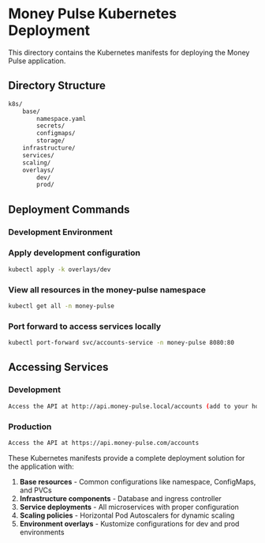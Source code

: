 # Money Pulse Kubernetes Deployment

This directory contains the Kubernetes manifests for deploying the Money Pulse application.

## Directory Structure

```sh
k8s/
    base/
        namespace.yaml
        secrets/
        configmaps/
        storage/
    infrastructure/
    services/
    scaling/
    overlays/
        dev/
        prod/
```

## Deployment Commands

### Development Environment

### Apply development configuration

```bash
kubectl apply -k overlays/dev
```

### View all resources in the money-pulse namespace

```bash
kubectl get all -n money-pulse
```

### Port forward to access services locally

```bash
kubectl port-forward svc/accounts-service -n money-pulse 8080:80
```

## Accessing Services

### Development

```bash
Access the API at http://api.money-pulse.local/accounts (add to your hosts file)
```

### Production

```bash
Access the API at https://api.money-pulse.com/accounts
```

These Kubernetes manifests provide a complete deployment solution for the application with:

1. **Base resources** - Common configurations like namespace, ConfigMaps, and PVCs
2. **Infrastructure components** - Database and ingress controller
3. **Service deployments** - All microservices with proper configuration
4. **Scaling policies** - Horizontal Pod Autoscalers for dynamic scaling
5. **Environment overlays** - Kustomize configurations for dev and prod environments
